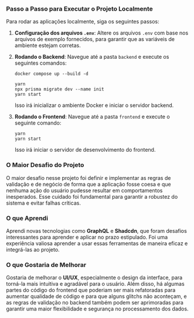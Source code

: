 ### Passo a Passo para Executar o Projeto Localmente

Para rodar as aplicações localmente, siga os seguintes passos:

1. **Configuração dos arquivos `.env`**:
   Altere os arquivos `.env` com base nos arquivos de exemplo fornecidos, para garantir que as variáveis de ambiente estejam corretas.

2. **Rodando o Backend**:
   Navegue até a pasta `backend` e execute os seguintes comandos:

   ```
   docker compose up --build -d

   yarn
   npx prisma migrate dev --name init
   yarn start
   ```

   Isso irá inicializar o ambiente Docker e iniciar o servidor backend.

3. **Rodando o Frontend**:
   Navegue até a pasta `frontend` e execute o seguinte comando:

   ```
   yarn
   yarn start
   ```

   Isso irá iniciar o servidor de desenvolvimento do frontend.

### O Maior Desafio do Projeto

O maior desafio nesse projeto foi definir e implementar as regras de validação e de negócio de forma que a aplicação fosse coesa e que nenhuma ação do usuário pudesse resultar em comportamentos inesperados. Esse cuidado foi fundamental para garantir a robustez do sistema e evitar falhas críticas.

### O que Aprendi

Aprendi novas tecnologias como **GraphQL** e **Shadcdn**, que foram desafios interessantes para aprender e aplicar no prazo estipulado. Foi uma experiência valiosa aprender a usar essas ferramentas de maneira eficaz e integrá-las ao projeto.

### O que Gostaria de Melhorar

Gostaria de melhorar o **UI/UX**, especialmente o design da interface, para torná-la mais intuitiva e agradável para o usuário. Além disso, há algumas partes do código do frontend que poderiam ser mais refatoradas para aumentar qualidade de código e para que alguns glitchs não aconteçam, e as regras de validação no backend também podem ser aprimoradas para garantir uma maior flexibilidade e segurança no processamento dos dados.
